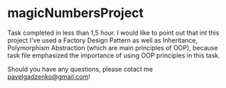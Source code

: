 # magicNumbersProject
Task completed in less than 1,5 hour.
I would like to point out that int this project I've used a Factory Design Pattern as well as Inheritance, Polymorphism
Abstraction (which are main principles of OOP), because task file emphasized the importance of using OOP principles in this task.

Should you have any questions, please cotact me pavelgadzenko@gmail.com!
